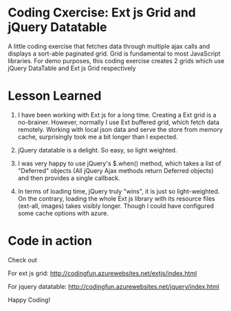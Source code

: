 # Coding Cxercise: Ext js Grid and jQuery Datatable 
A little coding exercise that fetches data through multiple ajax calls and displays a sort-able paginated grid. Grid is fundamental to most JavaScript libraries. For demo purposes, this coding exercise creates 2 grids which use jQuery DataTable and Ext js Grid respectively

# Lesson Learned

1. I have been working with Ext js for a long time. Creating a Ext grid is a no-brainer. However, normally I use Ext buffered grid, which fetch data remotely. Working with
local json data and serve the store  from memory cache, surprisingly took me a bit longer than I expected.

2. jQuery datatable is a delight. So easy, so light weighted. 

3. I was very happy to use jQuery's $.when() method, which takes a list of "Deferred" objects (All jQuery Ajax methods return Deferred objects) and then provides a single callback. 

4. In terms of loading time, jQuery truly "wins", it is just so light-weighted. On the contrary, loading the whole Ext js library with its resource files (ext-all, images) takes visibly longer. Though i could have configured some cache options with azure.

# Code in action

Check out 

For ext js grid:
http://codingfun.azurewebsites.net/extjs/index.html
 
For jquery datatable:
http://codingfun.azurewebsites.net/jquery/index.html


Happy Coding!